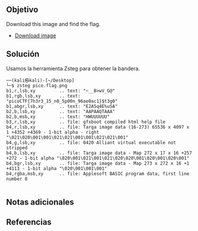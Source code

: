 ## Objetivo

Download this image and find the flag.

- [Download image](https://artifacts.picoctf.net/c/215/pico.flag.png)
## Solución

Usamos la herramienta Zsteg para obtener la bandera.

```
──(kali㉿kali)-[~/Desktop]
└─$ zsteg pico.flag.png 
b1,r,lsb,xy         .. text: "~__B>wV_G@"
b1,rgb,lsb,xy       .. text: "picoCTF{7h3r3_15_n0_5p00n_96ae0ac1}$t3g0"
b1,abgr,lsb,xy      .. text: "E2A5q4E%uSA"
b2,b,lsb,xy         .. text: "AAPAAQTAAA"
b2,b,msb,xy         .. text: "HWUUUUUU"
b3,r,lsb,xy         .. file: gfxboot compiled html help file
b4,r,lsb,xy         .. file: Targa image data (16-273) 65536 x 4097 x 1 +4352 +4369 - 1-bit alpha - right "\021\020\001\001\021\021\001\001\021\021\001"                                                                                
b4,g,lsb,xy         .. file: 0420 Alliant virtual executable not stripped
b4,b,lsb,xy         .. file: Targa image data - Map 272 x 17 x 16 +257 +272 - 1-bit alpha "\020\001\021\001\021\020\020\001\020\001\020\001"                                                                                            
b4,bgr,lsb,xy       .. file: Targa image data - Map 273 x 272 x 16 +1 +4113 - 1-bit alpha "\020\001\001\001"
b4,rgba,msb,xy      .. file: Applesoft BASIC program data, first line number 8


```


## Notas adicionales


## Referencias
